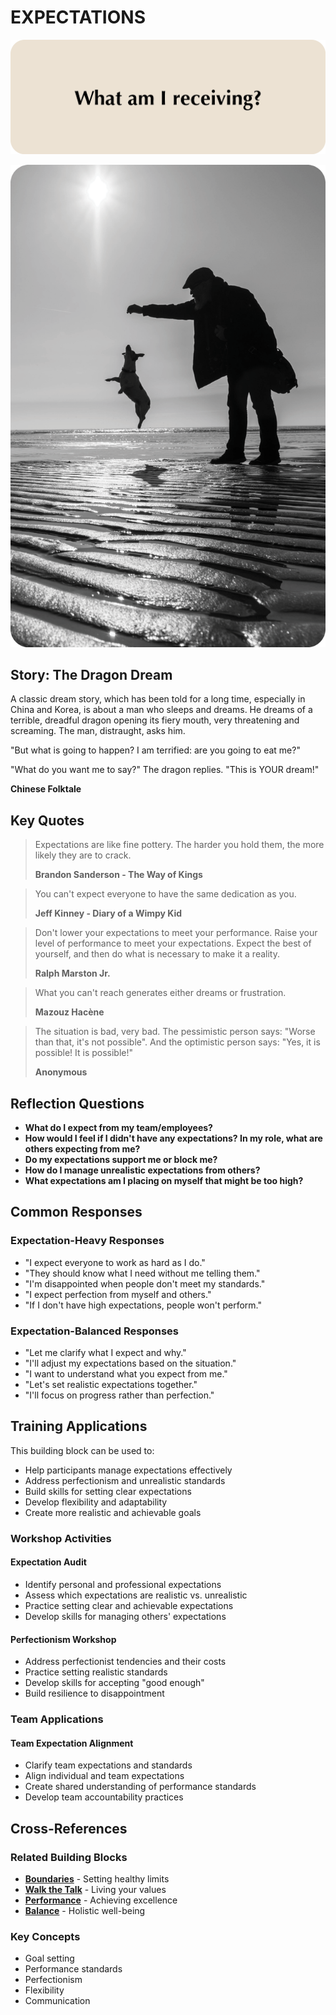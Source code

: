 # EXPECTATIONS

![Expectations Question Card](SPEAKUP%20QUESTION%20CARDS%20FOR%20AI/SPEAK_UP_question_cards_AI12.png)

![Expectations Photo Card](SPEAKUP%20PHOTO%20CARDS/SPEAK%20UP_Photo_Cards_VER2_11.png)

## Story: The Dragon Dream

A classic dream story, which has been told for a long time, especially in China and Korea, is about a man who sleeps and dreams. He dreams of a terrible, dreadful dragon opening its fiery mouth, very threatening and screaming. The man, distraught, asks him.

"But what is going to happen? I am terrified: are you going to eat me?"

"What do you want me to say?" The dragon replies. "This is YOUR dream!"

**Chinese Folktale**

## Key Quotes

> Expectations are like fine pottery. The harder you hold them, the more likely they are to crack.
> 
> **Brandon Sanderson - The Way of Kings**

> You can't expect everyone to have the same dedication as you.
> 
> **Jeff Kinney - Diary of a Wimpy Kid**

> Don't lower your expectations to meet your performance. Raise your level of performance to meet your expectations. Expect the best of yourself, and then do what is necessary to make it a reality.
> 
> **Ralph Marston Jr.**

> What you can't reach generates either dreams or frustration.
> 
> **Mazouz Hacène**

> The situation is bad, very bad. The pessimistic person says: "Worse than that, it's not possible". And the optimistic person says: "Yes, it is possible! It is possible!"
> 
> **Anonymous**

## Reflection Questions

- **What do I expect from my team/employees?**
- **How would I feel if I didn't have any expectations? In my role, what are others expecting from me?**
- **Do my expectations support me or block me?**
- **How do I manage unrealistic expectations from others?**
- **What expectations am I placing on myself that might be too high?**

## Common Responses

### Expectation-Heavy Responses
- "I expect everyone to work as hard as I do."
- "They should know what I need without me telling them."
- "I'm disappointed when people don't meet my standards."
- "I expect perfection from myself and others."
- "If I don't have high expectations, people won't perform."

### Expectation-Balanced Responses
- "Let me clarify what I expect and why."
- "I'll adjust my expectations based on the situation."
- "I want to understand what you expect from me."
- "Let's set realistic expectations together."
- "I'll focus on progress rather than perfection."

## Training Applications

This building block can be used to:
- Help participants manage expectations effectively
- Address perfectionism and unrealistic standards
- Build skills for setting clear expectations
- Develop flexibility and adaptability
- Create more realistic and achievable goals

### Workshop Activities

#### **Expectation Audit**
- Identify personal and professional expectations
- Assess which expectations are realistic vs. unrealistic
- Practice setting clear and achievable expectations
- Develop skills for managing others' expectations

#### **Perfectionism Workshop**
- Address perfectionist tendencies and their costs
- Practice setting realistic standards
- Develop skills for accepting "good enough"
- Build resilience to disappointment

### Team Applications

#### **Team Expectation Alignment**
- Clarify team expectations and standards
- Align individual and team expectations
- Create shared understanding of performance standards
- Develop team accountability practices

## Cross-References

### Related Building Blocks
- **[Boundaries](boundaries/README.md)** - Setting healthy limits
- **[Walk the Talk](walk-the-talk/README.md)** - Living your values
- **[Performance](performance/README.md)** - Achieving excellence
- **[Balance](balance/README.md)** - Holistic well-being

### Key Concepts
- Goal setting
- Performance standards
- Perfectionism
- Flexibility
- Communication
